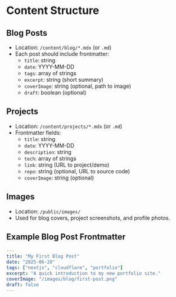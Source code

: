 # Content Structure

## Blog Posts

- Location: `/content/blog/*.mdx` (or `.md`)
- Each post should include frontmatter:
  - `title`: string
  - `date`: YYYY-MM-DD
  - `tags`: array of strings
  - `excerpt`: string (short summary)
  - `coverImage`: string (optional, path to image)
  - `draft`: boolean (optional)

## Projects

- Location: `/content/projects/*.mdx` (or `.md`)
- Frontmatter fields:
  - `title`: string
  - `date`: YYYY-MM-DD
  - `description`: string
  - `tech`: array of strings
  - `link`: string (URL to project/demo)
  - `repo`: string (optional, URL to source code)
  - `coverImage`: string (optional)

## Images

- Location: `/public/images/`
- Used for blog covers, project screenshots, and profile photos.

## Example Blog Post Frontmatter

```yaml
---
title: "My First Blog Post"
date: "2025-06-28"
tags: ["nextjs", "cloudflare", "portfolio"]
excerpt: "A quick introduction to my new portfolio site."
coverImage: "/images/blog/first-post.png"
draft: false
---
```
